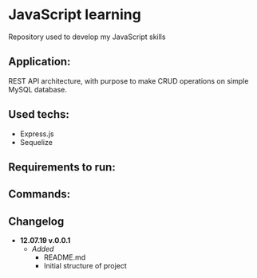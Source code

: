 # JavaScript learning
Repository used to develop my JavaScript skills

## Application:
REST API architecture, with purpose to make CRUD operations on simple MySQL database.

## Used techs:
* Express.js
* Sequelize
  
## Requirements to run:

## Commands:

## Changelog
* **12.07.19 v.0.0.1**
  * *Added*
    * README.md
    * Initial structure of project